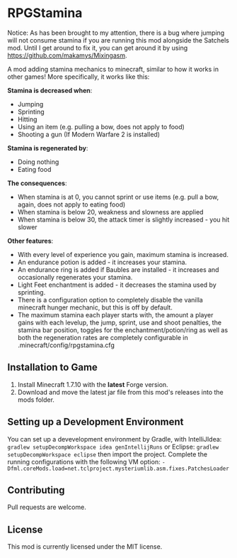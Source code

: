 # RPGStamina

Notice: As has been brought to my attention, there is a bug where jumping will not consume stamina if you are running this mod alongside the Satchels mod. Until I get around to fix it, you can get around it by using https://github.com/makamys/Mixingasm.

A mod adding stamina mechanics to minecraft, similar to how it works in other games! More specifically, it works like this:

**Stamina is decreased when**:
* Jumping
* Sprinting
* Hitting
* Using an item (e.g. pulling a bow, does not apply to food)
* Shooting a gun (If Modern Warfare 2 is installed)

**Stamina is regenerated by**:
* Doing nothing
* Eating food

**The consequences**:
* When stamina is at 0, you cannot sprint or use items (e.g. pull a bow, again, does not apply to eating food)
* When stamina is below 20, weakness and slowness are applied
* When stamina is below 30, the attack timer is slightly increased - you hit slower

**Other features**:
* With every level of experience you gain, maximum stamina is increased.
* An endurance potion is added - it increases your stamina.
* An endurance ring is added if Baubles are installed - it increases and occasionally regenerates your stamina.
* Light Feet enchantment is added - it decreases the stamina used by sprinting.
* There is a configuration option to completely disable the vanilla minecraft hunger mechanic, but this is off by default.
* The maximum stamina each player starts with, the amount a player gains with each levelup, the jump, sprint, use and shoot penalties, the stamina bar position, toggles for the enchantment/potion/ring as well as both the regeneration rates are completely configurable in .minecraft/config/rpgstamina.cfg

## Installation to Game

1. Install Minecraft 1.7.10 with the **latest** Forge version.
2. Download and move the latest jar file from this mod's releases into the mods folder.

## Setting up a Development Environment

You can set up a devevelopment environment by Gradle, with IntelliJIdea: `gradlew setupDecompWorkspace idea genIntellijRuns` or Eclipse: `gradlew setupDecompWorkspace eclipse` then import the project. Complete the running configurations with the following VM option: `-Dfml.coreMods.load=net.tclproject.mysteriumlib.asm.fixes.PatchesLoader`

## Contributing
Pull requests are welcome.

## License
This mod is currently licensed under the MIT license.
